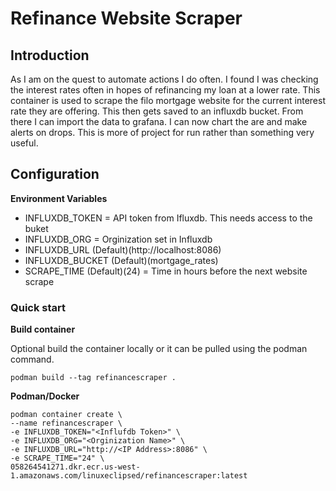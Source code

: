 # Refinance Website Scraper

## Introduction

As I am on the quest to automate actions I do often. I found I was checking the interest rates often in hopes of refinancing my loan at a lower rate. This container is used to scrape the filo mortgage website for the current interest rate they are offering. This then gets saved to an influxdb bucket. From there I can import the data to grafana. I can now chart the are and make alerts on drops. This is more of project for run rather than something very useful.

## Configuration

**Environment Variables**

- INFLUXDB_TOKEN = API token from Ifluxdb. This needs access to the buket
- INFLUXDB_ORG = Orginization set in Influxdb
- INFLUXDB_URL (Default)(http://localhost:8086)
- INFLUXDB_BUCKET (Default)(mortgage_rates)
- SCRAPE_TIME (Default)(24) = Time in hours before the next website scrape

### Quick start

**Build container**

Optional build the container locally or it can be pulled using the podman command.

```
podman build --tag refinancescraper .
```

**Podman/Docker**

```
podman container create \
--name refinancescraper \
-e INFLUXDB_TOKEN="<Influfdb Token>" \
-e INFLUXDB_ORG="<Orginization Name>" \
-e INFLUXDB_URL="http://<IP Address>:8086" \
-e SCRAPE_TIME="24" \
058264541271.dkr.ecr.us-west-1.amazonaws.com/linuxeclipsed/refinancescraper:latest
```
